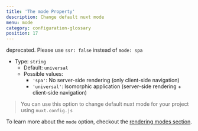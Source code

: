 ```yaml
---
title: 'The mode Property'
description: Change default nuxt mode
menu: mode
category: configuration-glossary
position: 17
---
```


<base-alert type="warning">

deprecated. Please use `ssr: false` instead of `mode: spa`

</base-alert>

- Type: `string`
  - Default: `universal`
  - Possible values:
    - `'spa'`: No server-side rendering (only client-side navigation)
    - `'universal'`: Isomorphic application (server-side rendering + client-side navigation)

> You can use this option to change default nuxt mode for your project using `nuxt.config.js`

<base-alert type="next">

To learn more about the `mode` option, checkout the [rendering modes section](https://nuxtjs.org/guides/features/rendering-modes).

</base-alert>
